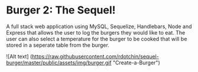 # Burger 2: The Sequel!

A full stack web application using MySQL, Sequelize, Handlebars, Node and Express that allows the user to log the burgers they would like to eat.  The user can also select a temperature for the burger to be cooked that will be stored in a seperate table from the burger.  

![Alt text] (https://raw.githubusercontent.com/rdotchin/sequel-burger/master/public/assets/img/burger.gif "Create-a-Burger")
